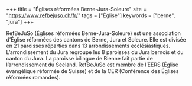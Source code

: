 +++
title = "Églises réformées Berne-Jura-Soleure"
site = "https://www.refbejuso.ch/fr/"
tags = ["Église"]
keywords = ["berne", "jura"]
+++

RefBeJuSo (Églises réformées Berne-Jura-Soleure) est une association d’Église réformées des cantons de Berne, Jura et Soleure. Elle est divisée en 21 paroisses réparties dans 13 arrondissements ecclésiastiques. L’arrondissement du Jura regroupe les 8 paroisses du Jura bernois et du canton du Jura. La paroisse bilingue de Bienne fait partie de l’arrondissement du Seeland. RefBeJuSo est membre de l’EERS (Église évangélique réformée de Suisse) et de la CER (Conférence des Églises réformées romandes).
